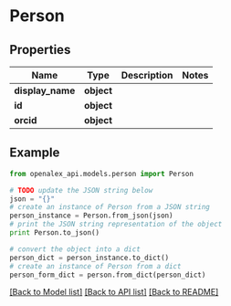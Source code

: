 # Person


## Properties
Name | Type | Description | Notes
------------ | ------------- | ------------- | -------------
**display_name** | **object** |  | 
**id** | **object** |  | 
**orcid** | **object** |  | 

## Example

```python
from openalex_api.models.person import Person

# TODO update the JSON string below
json = "{}"
# create an instance of Person from a JSON string
person_instance = Person.from_json(json)
# print the JSON string representation of the object
print Person.to_json()

# convert the object into a dict
person_dict = person_instance.to_dict()
# create an instance of Person from a dict
person_form_dict = person.from_dict(person_dict)
```
[[Back to Model list]](../README.md#documentation-for-models) [[Back to API list]](../README.md#documentation-for-api-endpoints) [[Back to README]](../README.md)


